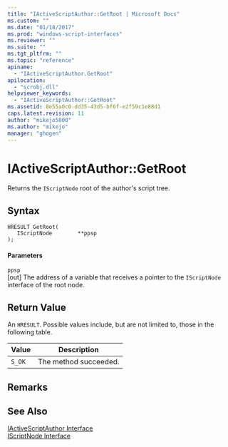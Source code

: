 ```yaml
---
title: "IActiveScriptAuthor::GetRoot | Microsoft Docs"
ms.custom: ""
ms.date: "01/18/2017"
ms.prod: "windows-script-interfaces"
ms.reviewer: ""
ms.suite: ""
ms.tgt_pltfrm: ""
ms.topic: "reference"
apiname: 
  - "IActiveScriptAuthor.GetRoot"
apilocation: 
  - "scrobj.dll"
helpviewer_keywords: 
  - "IActiveScriptAuthor::GetRoot"
ms.assetid: 8e55a0c0-dd35-43d5-bf6f-e2f59c1e88d1
caps.latest.revision: 11
author: "mikejo5000"
ms.author: "mikejo"
manager: "ghogen"
---
```

# IActiveScriptAuthor::GetRoot
Returns the `IScriptNode` root of the author's script tree.  
  
## Syntax  
  
```  
HRESULT GetRoot(  
   IScriptNode        **ppsp  
);  
```  
  
#### Parameters  
 `ppsp`  
 [out] The address of a variable that receives a pointer to the `IScriptNode` interface of the root node.  
  
## Return Value  
 An `HRESULT`. Possible values include, but are not limited to, those in the following table.  
  
|Value|Description|  
|-----------|-----------------|  
|`S_OK`|The method succeeded.|  
  
## Remarks  
  
## See Also  
 [IActiveScriptAuthor Interface](../../winscript/reference/iactivescriptauthor-interface.md)   
 [IScriptNode Interface](../../winscript/reference/iscriptnode-interface.md)